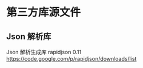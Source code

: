 # 第三方库源文件

## Json 解析库

Json 解析生成库 rapidjson 0.11
<https://code.google.com/p/rapidjson/downloads/list>


